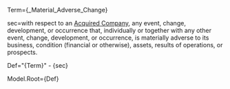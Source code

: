 Term={_Material_Adverse_Change}

sec=with respect to an <a href="#SPA.Def.Acquired_Companies.Def" class="definedterm">Acquired Company</a>, any event, change, development, or occurrence that, individually or together with any other event, change, development, or occurrence, is materially adverse to its business, condition (financial or otherwise), assets, results of operations, or prospects.

Def="{Term}" - {sec}

Model.Root={Def}

